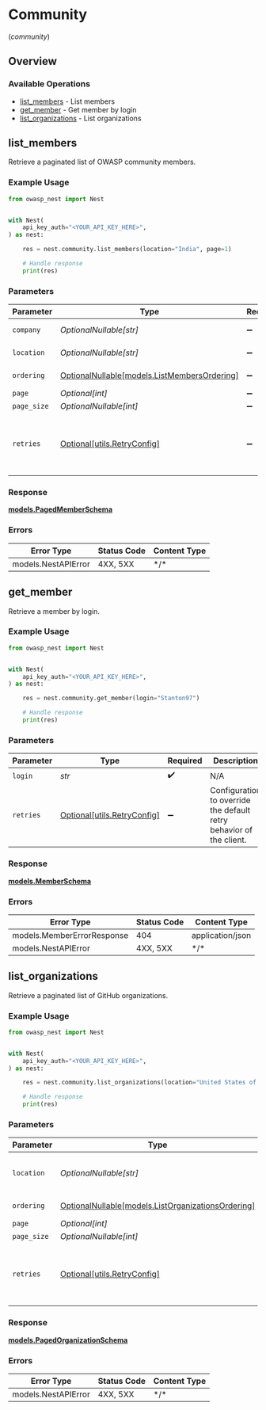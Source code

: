 # Community
(*community*)

## Overview

### Available Operations

* [list_members](#list_members) - List members
* [get_member](#get_member) - Get member by login
* [list_organizations](#list_organizations) - List organizations

## list_members

Retrieve a paginated list of OWASP community members.

### Example Usage

<!-- UsageSnippet language="python" operationID="list_members" method="get" path="/api/v1/members/" -->
```python
from owasp_nest import Nest


with Nest(
    api_key_auth="<YOUR_API_KEY_HERE>",
) as nest:

    res = nest.community.list_members(location="India", page=1)

    # Handle response
    print(res)

```

### Parameters

| Parameter                                                                           | Type                                                                                | Required                                                                            | Description                                                                         | Example                                                                             |
| ----------------------------------------------------------------------------------- | ----------------------------------------------------------------------------------- | ----------------------------------------------------------------------------------- | ----------------------------------------------------------------------------------- | ----------------------------------------------------------------------------------- |
| `company`                                                                           | *OptionalNullable[str]*                                                             | :heavy_minus_sign:                                                                  | Company of the user                                                                 |                                                                                     |
| `location`                                                                          | *OptionalNullable[str]*                                                             | :heavy_minus_sign:                                                                  | Location of the member                                                              | India                                                                               |
| `ordering`                                                                          | [OptionalNullable[models.ListMembersOrdering]](../../models/listmembersordering.md) | :heavy_minus_sign:                                                                  | Ordering field                                                                      |                                                                                     |
| `page`                                                                              | *Optional[int]*                                                                     | :heavy_minus_sign:                                                                  | N/A                                                                                 |                                                                                     |
| `page_size`                                                                         | *OptionalNullable[int]*                                                             | :heavy_minus_sign:                                                                  | N/A                                                                                 |                                                                                     |
| `retries`                                                                           | [Optional[utils.RetryConfig]](../../models/utils/retryconfig.md)                    | :heavy_minus_sign:                                                                  | Configuration to override the default retry behavior of the client.                 |                                                                                     |

### Response

**[models.PagedMemberSchema](../../models/pagedmemberschema.md)**

### Errors

| Error Type          | Status Code         | Content Type        |
| ------------------- | ------------------- | ------------------- |
| models.NestAPIError | 4XX, 5XX            | \*/\*               |

## get_member

Retrieve a member by login.

### Example Usage

<!-- UsageSnippet language="python" operationID="get_member" method="get" path="/api/v1/members/{login}" -->
```python
from owasp_nest import Nest


with Nest(
    api_key_auth="<YOUR_API_KEY_HERE>",
) as nest:

    res = nest.community.get_member(login="Stanton97")

    # Handle response
    print(res)

```

### Parameters

| Parameter                                                           | Type                                                                | Required                                                            | Description                                                         |
| ------------------------------------------------------------------- | ------------------------------------------------------------------- | ------------------------------------------------------------------- | ------------------------------------------------------------------- |
| `login`                                                             | *str*                                                               | :heavy_check_mark:                                                  | N/A                                                                 |
| `retries`                                                           | [Optional[utils.RetryConfig]](../../models/utils/retryconfig.md)    | :heavy_minus_sign:                                                  | Configuration to override the default retry behavior of the client. |

### Response

**[models.MemberSchema](../../models/memberschema.md)**

### Errors

| Error Type                 | Status Code                | Content Type               |
| -------------------------- | -------------------------- | -------------------------- |
| models.MemberErrorResponse | 404                        | application/json           |
| models.NestAPIError        | 4XX, 5XX                   | \*/\*                      |

## list_organizations

Retrieve a paginated list of GitHub organizations.

### Example Usage

<!-- UsageSnippet language="python" operationID="list_organizations" method="get" path="/api/v1/organizations/" -->
```python
from owasp_nest import Nest


with Nest(
    api_key_auth="<YOUR_API_KEY_HERE>",
) as nest:

    res = nest.community.list_organizations(location="United States of America", page=1)

    # Handle response
    print(res)

```

### Parameters

| Parameter                                                                                       | Type                                                                                            | Required                                                                                        | Description                                                                                     | Example                                                                                         |
| ----------------------------------------------------------------------------------------------- | ----------------------------------------------------------------------------------------------- | ----------------------------------------------------------------------------------------------- | ----------------------------------------------------------------------------------------------- | ----------------------------------------------------------------------------------------------- |
| `location`                                                                                      | *OptionalNullable[str]*                                                                         | :heavy_minus_sign:                                                                              | Location of the organization                                                                    | United States of America                                                                        |
| `ordering`                                                                                      | [OptionalNullable[models.ListOrganizationsOrdering]](../../models/listorganizationsordering.md) | :heavy_minus_sign:                                                                              | Ordering field                                                                                  |                                                                                                 |
| `page`                                                                                          | *Optional[int]*                                                                                 | :heavy_minus_sign:                                                                              | N/A                                                                                             |                                                                                                 |
| `page_size`                                                                                     | *OptionalNullable[int]*                                                                         | :heavy_minus_sign:                                                                              | N/A                                                                                             |                                                                                                 |
| `retries`                                                                                       | [Optional[utils.RetryConfig]](../../models/utils/retryconfig.md)                                | :heavy_minus_sign:                                                                              | Configuration to override the default retry behavior of the client.                             |                                                                                                 |

### Response

**[models.PagedOrganizationSchema](../../models/pagedorganizationschema.md)**

### Errors

| Error Type          | Status Code         | Content Type        |
| ------------------- | ------------------- | ------------------- |
| models.NestAPIError | 4XX, 5XX            | \*/\*               |